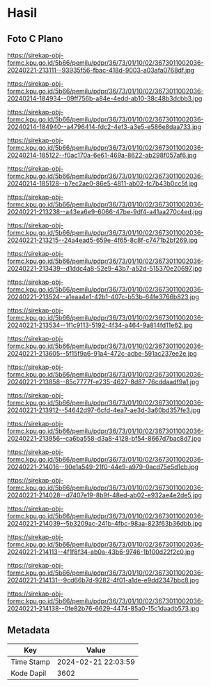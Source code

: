 # Hasil

## Foto C Plano

https://sirekap-obj-formc.kpu.go.id/5b66/pemilu/pdpr/36/73/01/10/02/3673011002036-20240221-213111--93935f56-fbac-418d-9003-a03afa0768df.jpg

https://sirekap-obj-formc.kpu.go.id/5b66/pemilu/pdpr/36/73/01/10/02/3673011002036-20240214-184934--09ff756b-a84e-4edd-ab10-38c48b3dcbb3.jpg

https://sirekap-obj-formc.kpu.go.id/5b66/pemilu/pdpr/36/73/01/10/02/3673011002036-20240214-184940--a4796414-fdc2-4ef3-a3e5-e586e8daa733.jpg

https://sirekap-obj-formc.kpu.go.id/5b66/pemilu/pdpr/36/73/01/10/02/3673011002036-20240214-185122--f0ac170a-6e61-469a-8622-ab298f057af6.jpg

https://sirekap-obj-formc.kpu.go.id/5b66/pemilu/pdpr/36/73/01/10/02/3673011002036-20240214-185128--b7ec2ae0-86e5-4811-ab02-fc7b43b0cc5f.jpg

https://sirekap-obj-formc.kpu.go.id/5b66/pemilu/pdpr/36/73/01/10/02/3673011002036-20240221-213238--a43ea6e9-6066-47be-9df4-a41aa270c4ed.jpg

https://sirekap-obj-formc.kpu.go.id/5b66/pemilu/pdpr/36/73/01/10/02/3673011002036-20240221-213215--24a4ead5-659e-4f65-8c8f-c7471b2bf269.jpg

https://sirekap-obj-formc.kpu.go.id/5b66/pemilu/pdpr/36/73/01/10/02/3673011002036-20240221-213439--d1ddc4a8-52e9-43b7-a52d-515370e20697.jpg

https://sirekap-obj-formc.kpu.go.id/5b66/pemilu/pdpr/36/73/01/10/02/3673011002036-20240221-213524--a1eaa4e1-42b1-407c-b53b-64fe3766b823.jpg

https://sirekap-obj-formc.kpu.go.id/5b66/pemilu/pdpr/36/73/01/10/02/3673011002036-20240221-213534--1f1c9113-5192-4f34-a464-9a814fd11e62.jpg

https://sirekap-obj-formc.kpu.go.id/5b66/pemilu/pdpr/36/73/01/10/02/3673011002036-20240221-213605--5f15f9a6-91a4-472c-acbe-591ac237ee2e.jpg

https://sirekap-obj-formc.kpu.go.id/5b66/pemilu/pdpr/36/73/01/10/02/3673011002036-20240221-213858--85c7777f-e235-4627-8d87-76cddaadf9a1.jpg

https://sirekap-obj-formc.kpu.go.id/5b66/pemilu/pdpr/36/73/01/10/02/3673011002036-20240221-213912--54642d97-6cfd-4ea7-ae3d-3a60bd357fe3.jpg

https://sirekap-obj-formc.kpu.go.id/5b66/pemilu/pdpr/36/73/01/10/02/3673011002036-20240221-213956--ca6ba558-d3a8-4128-bf54-8667d7bac8d7.jpg

https://sirekap-obj-formc.kpu.go.id/5b66/pemilu/pdpr/36/73/01/10/02/3673011002036-20240221-214016--90e1a549-21f0-44e9-a979-0acd75e5d1cb.jpg

https://sirekap-obj-formc.kpu.go.id/5b66/pemilu/pdpr/36/73/01/10/02/3673011002036-20240221-214028--d7407e19-8b9f-48ed-ab02-e932ae4e2de5.jpg

https://sirekap-obj-formc.kpu.go.id/5b66/pemilu/pdpr/36/73/01/10/02/3673011002036-20240221-214039--5b3209ac-241b-4fbc-98aa-823f63b36dbb.jpg

https://sirekap-obj-formc.kpu.go.id/5b66/pemilu/pdpr/36/73/01/10/02/3673011002036-20240221-214113--4f1f8f34-ab0a-43b6-9746-1b100d22f2c0.jpg

https://sirekap-obj-formc.kpu.go.id/5b66/pemilu/pdpr/36/73/01/10/02/3673011002036-20240221-214131--9cd66b7d-9282-4f01-a1de-e9dd2347bbc8.jpg

https://sirekap-obj-formc.kpu.go.id/5b66/pemilu/pdpr/36/73/01/10/02/3673011002036-20240221-214138--0fe82b76-6629-4474-85a0-15c1daadb573.jpg


## Metadata

| Key        | Value               |
| ---------- | ------------------- |
| Time Stamp | 2024-02-21 22:03:59 |
| Kode Dapil | 3602                |



